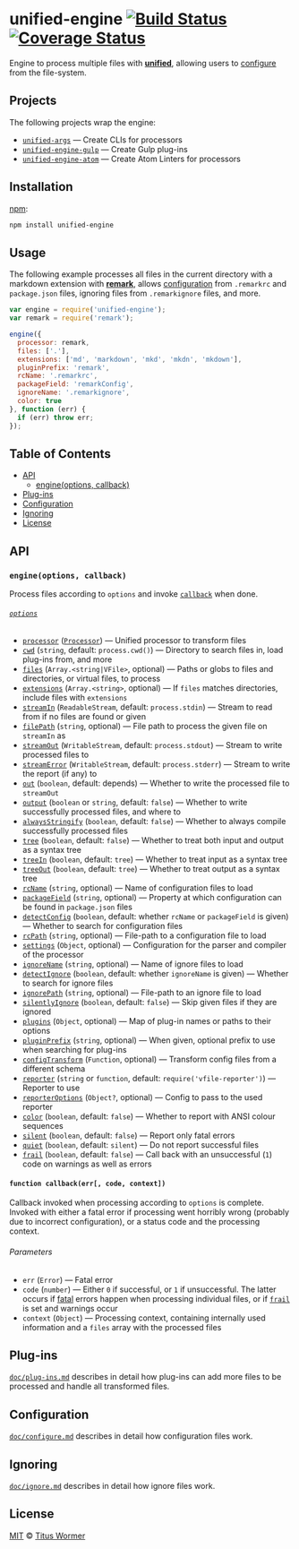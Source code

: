# unified-engine [![Build Status][travis-badge]][travis] [![Coverage Status][codecov-badge]][codecov]

Engine to process multiple files with [**unified**][unified],
allowing users to [configure][] from the file-system.

## Projects

The following projects wrap the engine:

*   [`unified-args`][args] — Create CLIs for processors
*   [`unified-engine-gulp`][gulp] — Create Gulp plug-ins
*   [`unified-engine-atom`][atom] — Create Atom Linters for processors

## Installation

[npm][]:

```bash
npm install unified-engine
```

## Usage

The following example processes all files in the current directory
with a markdown extension with [**remark**][remark], allows
[configuration][configure] from `.remarkrc` and `package.json` files,
ignoring files from `.remarkignore` files, and more.

```js
var engine = require('unified-engine');
var remark = require('remark');

engine({
  processor: remark,
  files: ['.'],
  extensions: ['md', 'markdown', 'mkd', 'mkdn', 'mkdown'],
  pluginPrefix: 'remark',
  rcName: '.remarkrc',
  packageField: 'remarkConfig',
  ignoreName: '.remarkignore',
  color: true
}, function (err) {
  if (err) throw err;
});
```

## Table of Contents

*   [API](#api)
    *   [engine(options, callback)](#engineoptions-callback)
*   [Plug-ins](#plug-ins)
*   [Configuration](#configuration)
*   [Ignoring](#ignoring)
*   [License](#license)

## API

### `engine(options, callback)`

Process files according to `options` and invoke [`callback`][callback]
when done.

###### [`options`][options]

*   [`processor`][processor] ([`Processor`][unified-processor])
    — Unified processor to transform files
*   [`cwd`][cwd] (`string`, default: `process.cwd()`)
    — Directory to search files in, load plug-ins from, and more
*   [`files`][files] (`Array.<string|VFile>`, optional)
    — Paths or globs to files and directories, or virtual files, to process
*   [`extensions`][extensions] (`Array.<string>`, optional)
    — If `files` matches directories, include files with `extensions`
*   [`streamIn`][stream-in] (`ReadableStream`, default: `process.stdin`)
    — Stream to read from if no files are found or given
*   [`filePath`][file-path] (`string`, optional)
    — File path to process the given file on `streamIn` as
*   [`streamOut`][stream-out] (`WritableStream`, default: `process.stdout`)
    — Stream to write processed files to
*   [`streamError`][stream-error] (`WritableStream`, default:
    `process.stderr`)
    — Stream to write the report (if any) to
*   [`out`][out] (`boolean`, default: depends)
    — Whether to write the processed file to `streamOut`
*   [`output`][output] (`boolean` or `string`, default: `false`)
    — Whether to write successfully processed files, and where to
*   [`alwaysStringify`][always-stringify] (`boolean`, default: `false`)
    — Whether to always compile successfully processed files
*   [`tree`][tree] (`boolean`, default: `false`)
    — Whether to treat both input and output as a syntax tree
*   [`treeIn`][tree-in] (`boolean`, default: `tree`)
    — Whether to treat input as a syntax tree
*   [`treeOut`][tree-out] (`boolean`, default: `tree`)
    — Whether to treat output as a syntax tree
*   [`rcName`][rc-name] (`string`, optional)
    — Name of configuration files to load
*   [`packageField`][package-field] (`string`, optional)
    — Property at which configuration can be found in `package.json`
    files
*   [`detectConfig`][detect-config] (`boolean`, default: whether
    `rcName` or `packageField` is given)
    — Whether to search for configuration files
*   [`rcPath`][rc-path] (`string`, optional)
    — File-path to a configuration file to load
*   [`settings`][settings] (`Object`, optional)
    — Configuration for the parser and compiler of the processor
*   [`ignoreName`][ignore-name] (`string`, optional)
    — Name of ignore files to load
*   [`detectIgnore`][detect-ignore] (`boolean`, default: whether
    `ignoreName` is given)
    — Whether to search for ignore files
*   [`ignorePath`][ignore-path] (`string`, optional)
    — File-path to an ignore file to load
*   [`silentlyIgnore`][silently-ignore] (`boolean`, default: `false`)
    — Skip given files if they are ignored
*   [`plugins`][plugins] (`Object`, optional)
    — Map of plug-in names or paths to their options
*   [`pluginPrefix`][plugin-prefix] (`string`, optional)
    — When given, optional prefix to use when searching for plug-ins
*   [`configTransform`][config-transform] (`Function`, optional)
    — Transform config files from a different schema
*   [`reporter`][reporter] (`string` or `function`, default:
    `require('vfile-reporter')`)
    — Reporter to use
*   [`reporterOptions`][reporteroptions] (`Object?`, optional)
    — Config to pass to the used reporter
*   [`color`][color] (`boolean`, default: `false`)
    — Whether to report with ANSI colour sequences
*   [`silent`][silent] (`boolean`, default: `false`)
    — Report only fatal errors
*   [`quiet`][quiet] (`boolean`, default: `silent`)
    — Do not report successful files
*   [`frail`][frail] (`boolean`, default: `false`)
    — Call back with an unsuccessful (`1`) code on warnings as well as errors

#### `function callback(err[, code, context])`

Callback invoked when processing according to `options` is complete.
Invoked with either a fatal error if processing went horribly wrong
(probably due to incorrect configuration), or a status code and the
processing context.

###### Parameters

*   `err` (`Error`) — Fatal error
*   `code` (`number`) — Either `0` if successful, or `1` if
    unsuccessful.  The latter occurs if [fatal][] errors
    happen when processing individual files, or if [`frail`][frail]
    is set and warnings occur
*   `context` (`Object`) — Processing context, containing internally
    used information and a `files` array with the processed files

## Plug-ins

[`doc/plug-ins.md`][plug-ins] describes in detail how plug-ins
can add more files to be processed and handle all transformed files.

## Configuration

[`doc/configure.md`][configure] describes in detail how configuration
files work.

## Ignoring

[`doc/ignore.md`][ignore] describes in detail how ignore files work.

## License

[MIT][license] © [Titus Wormer][author]

<!-- Definitions -->

[travis-badge]: https://img.shields.io/travis/unifiedjs/unified-engine.svg

[travis]: https://travis-ci.org/unifiedjs/unified-engine

[codecov-badge]: https://img.shields.io/codecov/c/github/unifiedjs/unified-engine.svg

[codecov]: https://codecov.io/github/unifiedjs/unified-engine

[npm]: https://docs.npmjs.com/cli/install

[license]: LICENSE

[author]: http://wooorm.com

[unified]: https://github.com/unifiedjs/unified

[unified-processor]: https://github.com/unifiedjs/unified#processor

[remark]: https://github.com/wooorm/remark

[fatal]: https://github.com/vfile/vfile#vfilefailreason-position-ruleid

[callback]: #function-callbackerr-code-context

[options]: doc/options.md#options

[processor]: doc/options.md#optionsprocessor

[cwd]: doc/options.md#optionscwd

[extensions]: doc/options.md#optionsextensions

[stream-in]: doc/options.md#optionsstreamin

[file-path]: doc/options.md#optionsfilepath

[stream-out]: doc/options.md#optionsstreamout

[stream-error]: doc/options.md#optionsstreamerror

[out]: doc/options.md#optionsout

[output]: doc/options.md#optionsoutput

[always-stringify]: doc/options.md#optionsalwaysstringify

[tree]: doc/options.md#optionstree

[tree-in]: doc/options.md#optionstreein

[tree-out]: doc/options.md#optionstreeout

[detect-config]: doc/options.md#optionsdetectconfig

[rc-name]: doc/options.md#optionsrcname

[package-field]: doc/options.md#optionspackagefield

[rc-path]: doc/options.md#optionsrcpath

[settings]: doc/options.md#optionssettings

[detect-ignore]: doc/options.md#optionsdetectignore

[ignore-name]: doc/options.md#optionsignorename

[ignore-path]: doc/options.md#optionsignorepath

[silently-ignore]: doc/options.md#optionssilentlyignore

[plugin-prefix]: doc/options.md#optionspluginprefix

[config-transform]: doc/options.md#optionsconfigtransform

[plugins]: doc/options.md#optionsplugins

[reporter]: doc/options.md#optionsreporter

[reporteroptions]: doc/options.md#optionsreporteroptions

[color]: doc/options.md#optionscolor

[silent]: doc/options.md#optionssilent

[quiet]: doc/options.md#optionsquiet

[frail]: doc/options.md#optionsfrail

[files]: doc/options.md#optionsfiles

[configure]: doc/configure.md

[ignore]: doc/ignore.md

[plug-ins]: doc/plug-ins.md

[atom]: https://github.com/unifiedjs/unified-engine-atom

[gulp]: https://github.com/unifiedjs/unified-engine-gulp

[args]: https://github.com/unifiedjs/unified-args

